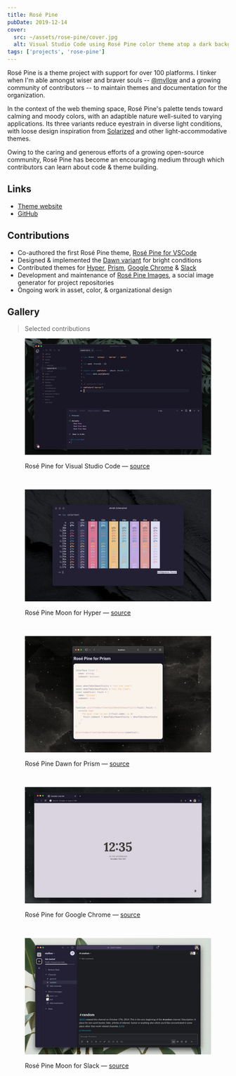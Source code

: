 ```yaml
---
title: Rosé Pine
pubDate: 2019-12-14
cover:
  src: ~/assets/rose-pine/cover.jpg
  alt: Visual Studio Code using Rosé Pine color theme atop a dark background with colorful tropical plants. Rosé Pine incorporates bright white, ochre gold, pine green, rosy pink, lavender and seafoam text on a dark indigo background.
tags: ['projects', 'rose-pine']
---
```


Rosé Pine is a theme project with support for over 100 platforms. I tinker when I'm able amongst wiser and braver souls -- [@mvllow](https://mellow.dev) and a growing community of contributors -- to maintain themes and documentation for the organization.

In the context of the web theming space, Rosé Pine's palette tends toward calming and moody colors, with an adaptible nature well-suited to varying applications. Its three variants reduce eyestrain in diverse light conditions, with loose design inspiration from [Solarized](https://ethanschoonover.com/solarized/) and other light-accommodative themes.

Owing to the caring and generous efforts of a growing open-source community, Rosé Pine has become an encouraging medium through which contributors can learn about code & theme building.

## Links

- [Theme website](https://rosepinetheme.com)
- [GitHub](https://github.com/rose-pine/rose-pine-theme)

## Contributions

- Co-authored the first Rosé Pine theme, [Rosé Pine for VSCode](https://github.com/rose-pine/vscode)
- Designed & implemented the [Dawn variant](https://rosepinetheme.com/palette#dawn-swatches) for bright conditions
- Contributed themes for [Hyper](https://github.com/rose-pine/hyper), [Prism](https://github.com/rose-pine/prism), [Google Chrome](https://github.com/rose-pine/google-chrome) & [Slack](https://github.com/rose-pine/slack)
- Development and maintenance of [Rosé Pine Images](/projects/rose-pine-images), a social image generator for project repositories
- Ongoing work in asset, color, & organizational design

## Gallery

> Selected contributions

<figure>

![Rosé Pine for Visual Studio Code](../../../public/rose-pine/rp-vscode-base.jpg)

<figcaption>Rosé Pine for Visual Studio Code — <a href="https://github.com/rose-pine/vscode">source</a></figcaption>

</figure>

<br />

<figure>

![Rosé Pine Moon for Hyper](../../../public/rose-pine/rp-hyper-moon.jpg)

<figcaption>Rosé Pine Moon for Hyper — <a href="https://github.com/rose-pine/hyper">source</a></figcaption>

</figure>

<br />

<figure>

![Rosé Pine Dawn for Prism](../../../public/rose-pine/rp-prism-dawn.jpg)

<figcaption>Rosé Pine Dawn for Prism — <a href="https://github.com/rose-pine/prism">source</a></figcaption>

</figure>

<br />

<figure>

![Rosé Pine Dawn for Google Chrome](../../../public/rose-pine/rp-chrome-base.jpg)

<figcaption>Rosé Pine for Google Chrome — <a href="https://github.com/rose-pine/google-chrome">source</a></figcaption>

</figure>

<br />

<figure>

![Rosé Pine Moon for Slack](../../../public/rose-pine/rp-slack-moon.jpg)

<figcaption>Rosé Pine Moon for Slack — <a href="https://github.com/rose-pine/slack">source</a></figcaption>

</figure>
